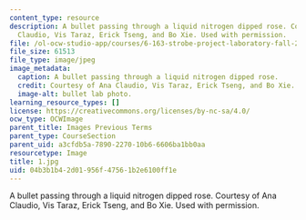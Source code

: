 ```yaml
---
content_type: resource
description: A bullet passing through a liquid nitrogen dipped rose. Courtesy of Ana
  Claudio, Vis Taraz, Erick Tseng, and Bo Xie. Used with permission.
file: /ol-ocw-studio-app/courses/6-163-strobe-project-laboratory-fall-2005/04b3b1b42d01956f47561b2e6100ff1e_1.jpg
file_size: 61513
file_type: image/jpeg
image_metadata:
  caption: A bullet passing through a liquid nitrogen dipped rose.
  credit: Courtesy of Ana Claudio, Vis Taraz, Erick Tseng, and Bo Xie. Used with permission.
  image-alt: bullet lab photo.
learning_resource_types: []
license: https://creativecommons.org/licenses/by-nc-sa/4.0/
ocw_type: OCWImage
parent_title: Images Previous Terms
parent_type: CourseSection
parent_uid: a3cfdb5a-7890-2270-10b6-6606ba1bb0aa
resourcetype: Image
title: 1.jpg
uid: 04b3b1b4-2d01-956f-4756-1b2e6100ff1e
---
```

A bullet passing through a liquid nitrogen dipped rose. Courtesy of Ana Claudio, Vis Taraz, Erick Tseng, and Bo Xie. Used with permission.